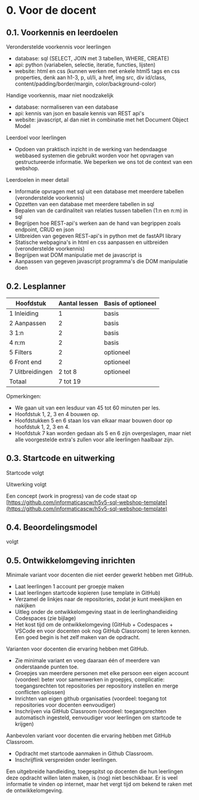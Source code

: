 # 0. Voor de docent

## 0.1. Voorkennis en leerdoelen

Veronderstelde voorkennis voor leerlingen
- database: sql (SELECT, JOIN met 3 tabellen, WHERE, CREATE)
- api: python (variabelen, selectie, iteratie, functies, lijsten)
- website: html en css (kunnen werken met enkele html5 tags en css properties, denk aan h1-3, p, ul/li, a href, img src, div id/class, content/padding/border/margin, color/background-color)

Handige voorkennis, maar niet noodzakelijk
- database: normaliseren van een database
- api: kennis van json en basale kennis van REST api's
- website: javascript, al dan niet in combinatie met het Document Object Model

Leerdoel voor leerlingen
- Opdoen van praktisch inzicht in de werking van hedendaagse webbased systemen die gebruikt worden voor het opvragen van gestructureerde informatie. We beperken we ons tot de context van een webshop.

Leerdoelen in meer detail
- Informatie opvragen met sql uit een database met meerdere tabellen (veronderstelde voorkennis)
- Opzetten van een database met meerdere tabellen in sql
- Bepalen van de cardinaliteit van relaties tussen tabellen (1:n en n:m) in sql
- Begrijpen hoe REST-api's werken aan de hand van begrippen zoals endpoint, CRUD en json
- Uitbreiden van gegeven REST-api's in python met de fastAPI library
- Statische webpagina's in html en css aanpassen en uitbreiden (veronderstelde voorkennis)
- Begrijpen wat DOM manipulatie met de javascript is
- Aanpassen van gegeven javascript programma's die DOM manipulatie doen

## 0.2. Lesplanner

Hoofdstuk|Aantal lessen|Basis of optioneel
--|--|--
1 Inleiding | 1 | basis
2 Aanpassen | 2 | basis
3 1:n | 2 | basis
4 n:m | 2 | basis
5 Filters | 2 | optioneel
6 Front end | 2 | optioneel
7 Uitbreidingen | 2 tot 8 | optioneel
Totaal | 7 tot 19 |

Opmerkingen:
- We gaan uit van een lesduur van 45 tot 60 minuten per les.
- Hoofdstuk 1, 2, 3 en 4 bouwen op. 
- Hoofdstukken 5 en 6 staan los van elkaar maar bouwen door op hoofdstuk 1, 2, 3 en 4.
- Hoofdstuk 7 kan worden gedaan als 5 en 6 zijn overgeslagen, maar niet alle voorgestelde extra's zullen voor alle leerlingen haalbaar zijn.

## 0.3. Startcode en uitwerking

Startcode volgt

Uitwerking volgt

Een concept (work in progress) van de code staat op 
[https://github.com/informaticascw/h5v5-sql-webshop-template](https://github.com/informaticascw/h5v5-sql-webshop-template)

## 0.4. Beoordelingsmodel

volgt

## 0.5. Ontwikkelomgeving inrichten

Minimale variant voor docenten die niet eerder gewerkt hebben met GitHub.
- Laat leerlingen 1 account per groepje maken
- Laat leerlingen startcode kopieren (use template in GitHub)
- Verzamel de linkjes naar de repositories, zodat je kunt meekijken en nakijken
- Uitleg onder de ontwikkelomgeving staat in de leerlinghandleiding Codespaces (zie bijlage)
- Het kost tijd om de ontwikkelomgeving (GitHub + Codespaces + VSCode en voor docenten ook nog GitHub Classroom) te leren kennen. Een goed begin is het zelf maken van de opdracht.

Varianten voor docenten die ervaring hebben met GitHub.
- Zie minimale variant en voeg daaraan één of meerdere van onderstaande punten toe.
- Groepjes van meerdere personen met elke persoon een eigen account (voordeel: beter voor samenwerken in groepjes, complicatie: toegangsrechten tot repositories per repository instellen en merge conflicten oplossen)
- Inrichten van eigen github organisaties (voordeel: toegang tot repositories voor docenten eenvoudiger)
- Inschrijven via GitHub Classroom (voordeel: toegangsrechten automatisch ingesteld, eenvoudiger voor leerlingen om startcode te krijgen)

Aanbevolen variant voor docenten die ervaring hebben met GitHub Classroom.
- Opdracht met startcode aanmaken in Github Classroom.
- Inschrijflink verspreiden onder leerlingen.

Een uitgebreide handleiding, toegespitst op docenten die hun leerlingen deze opdracht willen laten maken, is (nog) niet beschikbaar. Er is veel informatie te vinden op internet, maar het vergt tijd om bekend te raken met de ontwikkelomgeving.
